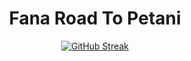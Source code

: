 <div align="center">
<center>
  <h1>
    Fana Road To Petani
  </h1>
</center>
  <a href="https://git.io/streak-stats">
    <img src="https://streak-stats.demolab.com/?user=MasFana&theme=dark&hide_border=false&background=0d1117" alt="GitHub Streak"/>
  </a>
</div>
